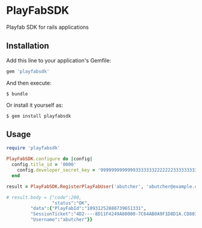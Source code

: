 # PlayFabSDK

Playfab SDK for rails applications

## Installation

Add this line to your application's Gemfile:

```ruby
gem 'playfabsdk'
```

And then execute:

    $ bundle

Or install it yourself as:

    $ gem install playfabsdk

## Usage

```ruby
require 'playfabsdk'

PlayFabSDK.configure do |config|
  config.title_id = '0000'
    config.developer_secret_key = '9999999999999333333322222223333333333333'
  end

result = PlayFabSDK.RegisterPlayFabUser('abutcher', 'abutcher@example.com', 'TestTest123(')

# result.body = {"code":200,
                 "status":"OK",
		 "data":{"PlayFabId":"10931252888739651331",
		 "SessionTicket":"4D2----8D11F4249A80000-7C64AB0A9F1D8D1A.CD803BF233CE76C",
		 "Username":"abutcher"}}
```
